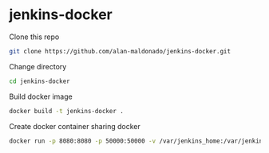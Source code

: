 # jenkins-docker

Clone this repo
```bash
git clone https://github.com/alan-maldonado/jenkins-docker.git
```

Change directory
```bash
cd jenkins-docker
```

Build docker image
```bash
docker build -t jenkins-docker .
```

Create docker container sharing docker
```bash
docker run -p 8080:8080 -p 50000:50000 -v /var/jenkins_home:/var/jenkins_home -v /var/run/docker.sock:/var/run/docker.sock --name jenkins -d jenkins-docker
```
